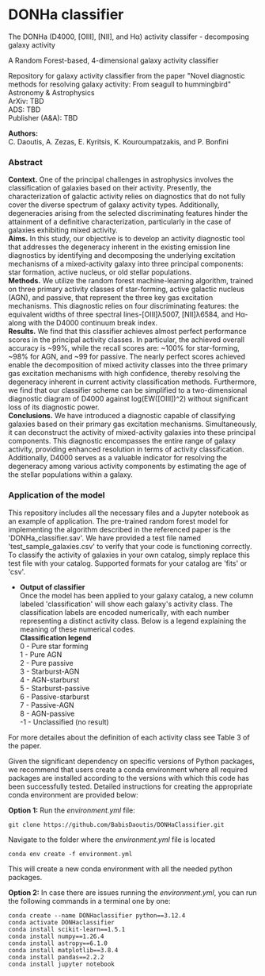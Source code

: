 # DONHa classifier

The DONHa (D4000, [OIII], [NII], and Hα) activity classifer - decomposing galaxy activity

A Random Forest-based, 4-dimensional galaxy activity classifier 

Repository for galaxy activity classifier from the paper "Novel diagnostic methods for resolving galaxy activity: From
seagull to hummingbird"\
Astronomy & Astrophysics\
ArXiv: TBD \
ADS: TBD \
Publisher (A&A): TBD

**Authors:**\
C. Daoutis, A. Zezas, E. Kyritsis, K. Kouroumpatzakis, and P. Bonfini

### Abstract 
**Context.**  One of the principal challenges in astrophysics involves the classification of galaxies based on their activity. Presently, the characterization of galactic activity relies on diagnostics that do not fully cover the diverse spectrum of galaxy activity types. Additionally, degeneracies arising from the selected discriminating features hinder the attainment of a definitive characterization, particularly in the case of galaxies exhibiting mixed activity.\
**Aims.**  In this study, our objective is to develop an activity diagnostic tool that addresses the degeneracy inherent in the existing emission line diagnostics by identifying and decomposing the underlying excitation mechanisms of a mixed-activity galaxy into three principal components: star formation, active nucleus, or old stellar populations.\
**Methods.** We utilize the random forest machine-learning algorithm, trained on three primary activity classes of star-forming, active galactic nucleus (AGN), and passive, that represent the three key gas excitation mechanisms. This diagnostic relies on four discriminating features: the equivalent widths of three spectral lines-[OIII]λ5007, [NII]λ6584, and Hα-along with the D4000 continuum break index. \
**Results.**  We find that this classifier achieves almost perfect performance scores in the principal activity classes. In particular, the achieved overall accuracy is ~99%, while the recall scores are: ~100% for star-forming, ~98% for AGN, and ~99 for passive. The nearly perfect scores achieved enable the decomposition of mixed activity classes into the three primary gas excitation mechanisms with high confidence, thereby resolving the degeneracy inherent in current activity classification methods. Furthermore, we find that our classifier scheme can be simplified to a two-dimensional diagnostic diagram of D4000 against log(EW([OIII])^2) without significant loss of its diagnostic power.\
**Conclusions.** We have introduced a diagnostic capable of classifying galaxies based on their primary gas excitation mechanisms. Simultaneously, it can deconstruct the activity of mixed-activity galaxies into these principal components. This diagnostic encompasses the entire range of galaxy activity, providing enhanced resolution in terms of activity classification. Additionally, D4000 serves as a valuable indicator for resolving the degeneracy among various activity components by estimating the age of the stellar populations within a galaxy.

### Application of the model

This repository includes all the necessary files and a Jupyter notebook as an example of application. The pre-trained random forest model for implementing the algorithm described in the referenced paper is the 'DONHa_classifier.sav'. We have provided a test file named 'test_sample_galaxies.csv' to verify that your code is functioning correctly. To classify the activity of galaxies in your own catalog, simply replace this test file with your catalog. Supported formats for your catalog are 'fits' or 'csv'.

- **Output of classifier**\
Once the model has been applied to your galaxy catalog, a new column labeled 'classification' will show each galaxy's activity class. The classification labels are encoded numerically, with each number representing a distinct activity class. Below is a legend explaining the meaning of these numerical codes. \
**Classification legend** \
0 - Pure star forming \
1 - Pure AGN \
2 - Pure passive \
3 - Starburst-AGN \
4 - AGN-starburst \
5 - Starburst-passive \
6 - Passive-starburst \
7 - Passive-AGN \
8 - AGN-passive \
-1 - Unclassified (no result) 
  
For more detailes about the definition of each activity class see Table 3 of the paper. 

Given the significant dependency on specific versions of Python packages, we recommend that users create a conda environment where all required packages are installed according to the versions with which this code has been successfully tested. Detailed instructions for creating the appropriate conda environment are provided below:

**Option 1:**
Run the *environment.yml* file:
```
git clone https://github.com/BabisDaoutis/DONHaClassifier.git
```
Navigate to the folder where the *environment.yml* file is located
```
conda env create -f environment.yml
```
This will create a new conda environment with all the needed python packages.

**Option 2:**
In case there are issues running the *environment.yml*, you can run the following commands in a terminal one by one:

```
conda create --name DONHaclassifier python==3.12.4
conda activate DONHaclassifier
conda install scikit-learn==1.5.1
conda install numpy==1.26.4
conda install astropy==6.1.0
conda install matplotlib==3.8.4
conda install pandas==2.2.2
conda install jupyter notebook
```
